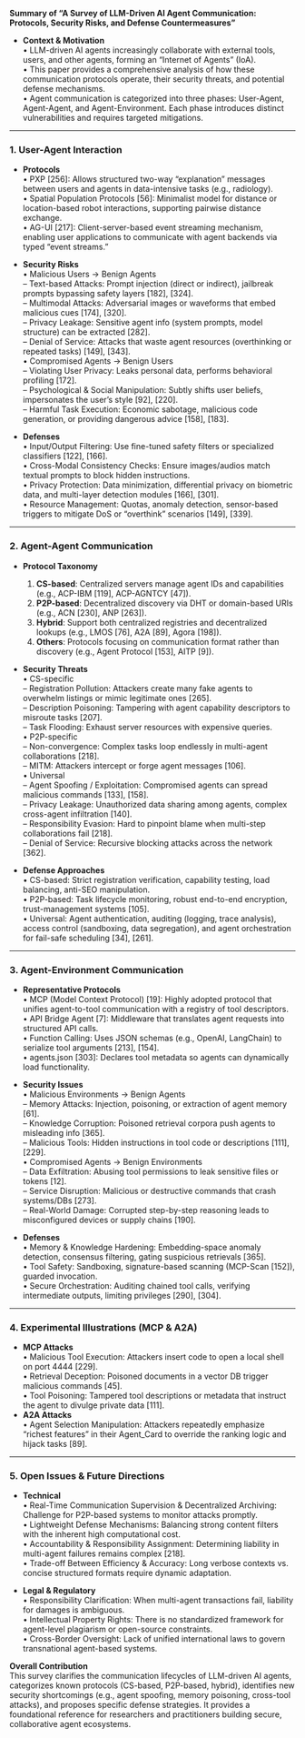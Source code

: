 **Summary of “A Survey of LLM-Driven AI Agent Communication: Protocols, Security Risks, and Defense Countermeasures”**

- **Context & Motivation**  
  • LLM-driven AI agents increasingly collaborate with external tools, users, and other agents, forming an “Internet of Agents” (IoA).  
  • This paper provides a comprehensive analysis of how these communication protocols operate, their security threats, and potential defense mechanisms.  
  • Agent communication is categorized into three phases: User-Agent, Agent-Agent, and Agent-Environment. Each phase introduces distinct vulnerabilities and requires targeted mitigations.

---

### 1. User-Agent Interaction
- **Protocols**  
  • PXP [256]: Allows structured two-way “explanation” messages between users and agents in data-intensive tasks (e.g., radiology).  
  • Spatial Population Protocols [56]: Minimalist model for distance or location-based robot interactions, supporting pairwise distance exchange.  
  • AG-UI [217]: Client-server-based event streaming mechanism, enabling user applications to communicate with agent backends via typed “event streams.”

- **Security Risks**  
  • Malicious Users → Benign Agents  
    – Text-based Attacks: Prompt injection (direct or indirect), jailbreak prompts bypassing safety layers [182], [324].  
    – Multimodal Attacks: Adversarial images or waveforms that embed malicious cues [174], [320].  
    – Privacy Leakage: Sensitive agent info (system prompts, model structure) can be extracted [282].  
    – Denial of Service: Attacks that waste agent resources (overthinking or repeated tasks) [149], [343].  
  • Compromised Agents → Benign Users  
    – Violating User Privacy: Leaks personal data, performs behavioral profiling [172].  
    – Psychological & Social Manipulation: Subtly shifts user beliefs, impersonates the user’s style [92], [220].  
    – Harmful Task Execution: Economic sabotage, malicious code generation, or providing dangerous advice [158], [183].

- **Defenses**  
  • Input/Output Filtering: Use fine-tuned safety filters or specialized classifiers [122], [166].  
  • Cross-Modal Consistency Checks: Ensure images/audios match textual prompts to block hidden instructions.  
  • Privacy Protection: Data minimization, differential privacy on biometric data, and multi-layer detection modules [166], [301].  
  • Resource Management: Quotas, anomaly detection, sensor-based triggers to mitigate DoS or “overthink” scenarios [149], [339].

---

### 2. Agent-Agent Communication
- **Protocol Taxonomy**  
  1. **CS-based**: Centralized servers manage agent IDs and capabilities (e.g., ACP-IBM [119], ACP-AGNTCY [47]).  
  2. **P2P-based**: Decentralized discovery via DHT or domain-based URIs (e.g., ACN [230], ANP [263]).  
  3. **Hybrid**: Support both centralized registries and decentralized lookups (e.g., LMOS [76], A2A [89], Agora [198]).  
  4. **Others**: Protocols focusing on communication format rather than discovery (e.g., Agent Protocol [153], AITP [9]).

- **Security Threats**  
  • CS-specific  
    – Registration Pollution: Attackers create many fake agents to overwhelm listings or mimic legitimate ones [265].  
    – Description Poisoning: Tampering with agent capability descriptors to misroute tasks [207].  
    – Task Flooding: Exhaust server resources with expensive queries.  
  • P2P-specific  
    – Non-convergence: Complex tasks loop endlessly in multi-agent collaborations [218].  
    – MITM: Attackers intercept or forge agent messages [106].  
  • Universal  
    – Agent Spoofing / Exploitation: Compromised agents can spread malicious commands [133], [158].  
    – Privacy Leakage: Unauthorized data sharing among agents, complex cross-agent infiltration [140].  
    – Responsibility Evasion: Hard to pinpoint blame when multi-step collaborations fail [218].  
    – Denial of Service: Recursive blocking attacks across the network [362].

- **Defense Approaches**  
  • CS-based: Strict registration verification, capability testing, load balancing, anti-SEO manipulation.  
  • P2P-based: Task lifecycle monitoring, robust end-to-end encryption, trust-management systems [105].  
  • Universal: Agent authentication, auditing (logging, trace analysis), access control (sandboxing, data segregation), and agent orchestration for fail-safe scheduling [34], [261].

---

### 3. Agent-Environment Communication
- **Representative Protocols**  
  • MCP (Model Context Protocol) [19]: Highly adopted protocol that unifies agent-to-tool communication with a registry of tool descriptors.  
  • API Bridge Agent [7]: Middleware that translates agent requests into structured API calls.  
  • Function Calling: Uses JSON schemas (e.g., OpenAI, LangChain) to serialize tool arguments [213], [154].  
  • agents.json [303]: Declares tool metadata so agents can dynamically load functionality.

- **Security Issues**  
  • Malicious Environments → Benign Agents  
    – Memory Attacks: Injection, poisoning, or extraction of agent memory [61].  
    – Knowledge Corruption: Poisoned retrieval corpora push agents to misleading info [365].  
    – Malicious Tools: Hidden instructions in tool code or descriptions [111], [229].  
  • Compromised Agents → Benign Environments  
    – Data Exfiltration: Abusing tool permissions to leak sensitive files or tokens [12].  
    – Service Disruption: Malicious or destructive commands that crash systems/DBs [273].  
    – Real-World Damage: Corrupted step-by-step reasoning leads to misconfigured devices or supply chains [190].

- **Defenses**  
  • Memory & Knowledge Hardening: Embedding-space anomaly detection, consensus filtering, gating suspicious retrievals [365].  
  • Tool Safety: Sandboxing, signature-based scanning (MCP-Scan [152]), guarded invocation.  
  • Secure Orchestration: Auditing chained tool calls, verifying intermediate outputs, limiting privileges [290], [304].

---

### 4. Experimental Illustrations (MCP & A2A)
- **MCP Attacks**  
  • Malicious Tool Execution: Attackers insert code to open a local shell on port 4444 [229].  
  • Retrieval Deception: Poisoned documents in a vector DB trigger malicious commands [45].  
  • Tool Poisoning: Tampered tool descriptions or metadata that instruct the agent to divulge private data [111].  
- **A2A Attacks**  
  • Agent Selection Manipulation: Attackers repeatedly emphasize “richest features” in their Agent_Card to override the ranking logic and hijack tasks [89].

---

### 5. Open Issues & Future Directions
- **Technical**  
  • Real-Time Communication Supervision & Decentralized Archiving: Challenge for P2P-based systems to monitor attacks promptly.  
  • Lightweight Defense Mechanisms: Balancing strong content filters with the inherent high computational cost.  
  • Accountability & Responsibility Assignment: Determining liability in multi-agent failures remains complex [218].  
  • Trade-off Between Efficiency & Accuracy: Long verbose contexts vs. concise structured formats require dynamic adaptation.

- **Legal & Regulatory**  
  • Responsibility Clarification: When multi-agent transactions fail, liability for damages is ambiguous.  
  • Intellectual Property Rights: There is no standardized framework for agent-level plagiarism or open-source constraints.  
  • Cross-Border Oversight: Lack of unified international laws to govern transnational agent-based systems.

**Overall Contribution**  
This survey clarifies the communication lifecycles of LLM-driven AI agents, categorizes known protocols (CS-based, P2P-based, hybrid), identifies new security shortcomings (e.g., agent spoofing, memory poisoning, cross-tool attacks), and proposes specific defense strategies. It provides a foundational reference for researchers and practitioners building secure, collaborative agent ecosystems.